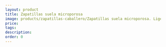 ```yaml
---
layout: product
title: Zapatillas suela microporosa
image: products/zapatillas-caballero/Zapatillas suela microporosa. Ligeras y silenciosas
price: 
tags: 
description: 
order: 0
---
```

